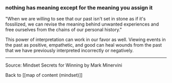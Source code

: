### nothing has meaning except for the meaning you assign it

"When we are willing to see that our past isn't set in stone as if it's fossilized, we can revise the meaning behind unwanted experiences and free ourselves from the chains of our personal history."

This power of interpretation can work in our favor as well. Viewing events in the past as positive, empathetic, and good can heal wounds from the past that we have previously interpreted incorrectly or negatively.

---

Source: Mindset Secrets for Winning by Mark Minervini

Back to [[map of content (mindset)]]